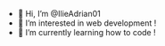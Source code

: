 - 👋 Hi, I’m @IlieAdrian01
- 👀 I’m interested in web development !
- 🌱 I’m currently learning how to code !


<!---
IlieAdrian01/IlieAdrian01 is a ✨ special ✨ repository because its `README.md` (this file) appears on your GitHub profile.
You can click the Preview link to take a look at your changes.
--->
